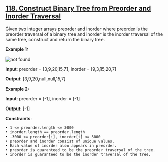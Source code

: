 <h2><a href="https://leetcode.com/problems/construct-binary-tree-from-preorder-and-inorder-traversal/description/">118. Construct Binary Tree from Preorder and Inorder Traversal</a></h2>

Given two integer arrays preorder and inorder where preorder is the preorder traversal of a binary tree and inorder is the inorder traversal of the same tree, construct and return the binary tree.


**Example 1:**

<img src="https://assets.leetcode.com/uploads/2021/02/19/tree.jpg" alt="not found">

**Input**: preorder = [3,9,20,15,7], inorder = [9,3,15,20,7]

**Output**: [3,9,20,null,null,15,7]

**Example 2:**

**Input**: preorder = [-1], inorder = [-1]

**Output**: [-1]


**Constraints**:

    • 1 <= preorder.length <= 3000
    • inorder.length == preorder.length
    • -3000 <= preorder[i], inorder[i] <= 3000
    • preorder and inorder consist of unique values.
    • Each value of inorder also appears in preorder.
    • preorder is guaranteed to be the preorder traversal of the tree.
    • inorder is guaranteed to be the inorder traversal of the tree.
